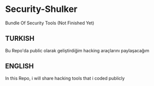# Security-Shulker
Bundle Of Security Tools (Not Finished Yet)


TURKISH
-----------

Bu Repo'da public olarak geliştirdiğim hacking araçlarını paylaşacağım


ENGLISH
-----------

In this Repo, i will share hacking tools that i coded publicly
